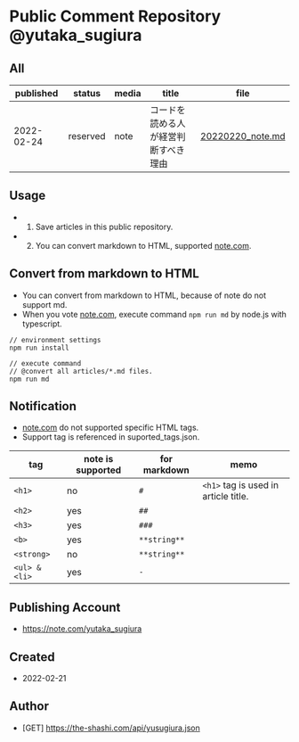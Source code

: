 # Public Comment Repository @yutaka_sugiura
 
 ## All

 | published | status | media | title | file |
 | -- | -- | -- | -- | -- |
 | 2022-02-24 | reserved | note | コードを読める人が経営判断すべき理由 | [20220220_note.md](/articles/20220220_note.md) | 
 
 ## Usage

 - 1) Save articles in this public repository.
 - 2) You can convert markdown to HTML, supported [note.com](https://note.com).

 ## Convert from markdown to HTML

 - You can convert from markdown to HTML, because of note do not support md.
 - When you vote [note.com](https://note.com), execute command `npm run md` by node.js with typescript.

```
// environment settings
npm run install

// execute command
// @convert all articles/*.md files.
npm run md
```

## Notification

 - [note.com](https://note.com) do not supported specific HTML tags.
 - Support tag is referenced in suported_tags.json.


| tag | note is supported | for markdown | memo |
| -- | -- | -- | -- |
| `<h1>` | no | `#` | `<h1>` tag is used in article title. |
| `<h2>` | yes | `##` | |
| `<h3>` | yes | `###` | |
| `<b>` | yes | `**string**` | |
| `<strong>` | no | `**string**` | |
| `<ul> & <li>` | yes | `-` | |

 ## Publishing Account

 - https://note.com/yutaka_sugiura

 ## Created
  
 - 2022-02-21

 ## Author

  - [GET] https://the-shashi.com/api/yusugiura.json

